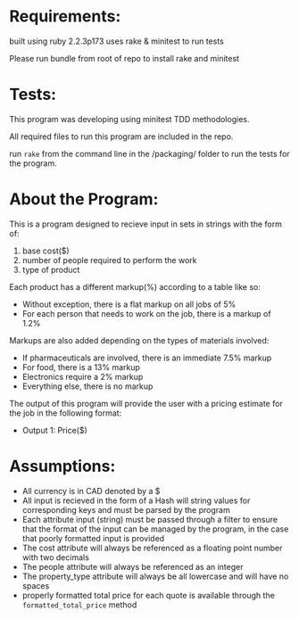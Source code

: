 
# Requirements:

built using ruby 2.2.3p173
uses rake & minitest to run tests

Please run bundle from root of repo to install rake and minitest

# Tests:
This program was developing using minitest TDD methodologies.

All required files to run this program are included in the repo.

run `rake` from the command line in the /packaging/ folder to run the tests for the program.

# About the Program:
This is a program designed to recieve input in sets in strings with the form of:

1. base cost($)
2. number of people required to perform the work
3. type of product

Each product has a different markup(%) according to a table like so:

* Without exception, there is a flat markup on all jobs of 5%
* For each person that needs to work on the job, there is a markup of 1.2%

Markups are also added depending on the types of materials involved:

* If pharmaceuticals are involved, there is an immediate 7.5% markup
* For food, there is a 13% markup
* Electronics require a 2% markup
* Everything else, there is no markup


The output of this program will provide the user with a pricing estimate for the job in the following format:

* Output 1: Price($)

# Assumptions:
* All currency is in CAD denoted by a $
* All input is recieved in the form of a Hash will string values for corresponding keys and must be parsed by the program
* Each attribute input (string) must be passed through a filter to ensure that the format of the input can be managed by the program, in the case that poorly formatted input is provided
* The cost attribute will always be referenced as a floating point number with two decimals
* The people attribute will always be referenced as an integer
* The property_type attribute will always be all lowercase and will have no spaces
* properly formatted total price for each quote is available through the `formatted_total_price` method
